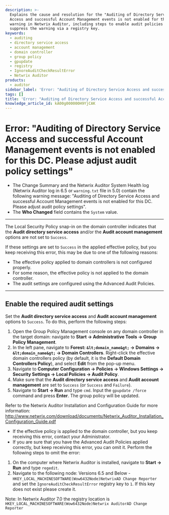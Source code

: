 ```yaml
---
description: >-
  Explains the cause and resolution for the "Auditing of Directory Service
  Access and successful Account Management events is not enabled for this DC"
  warning in Netwrix Auditor, including steps to enable audit policies or
  suppress the warning via a registry key.
keywords:
  - auditing
  - directory service access
  - account management
  - domain controller
  - group policy
  - gpupdate
  - registry
  - IgnoreAuditCheckResultError
  - Netwrix Auditor
products:
  - auditor
sidebar_label: 'Error: "Auditing of Directory Service Access and successful Account Management events is not enabled for this DC"'
tags: []
title: 'Error: "Auditing of Directory Service Access and successful Account Management events is not enabled for this DC. Please adjust audit policy settings"'
knowledge_article_id: kA00g000000H9YjCAK
---
```


# Error: "Auditing of Directory Service Access and successful Account  Management events is not enabled for this DC. Please adjust audit  policy settings"

- The Change Summary and the Netwrix Auditor System Health log (Netwrix Auditor log in 6.5 or `warning.txt` file in 5.0) contain the following warning message: "Auditing of Directory Service Access and successful Account  Management events is not enabled for this DC. Please adjust audit  policy settings".
- The **Who Changed** field contains the `System` value.

---

The Local Security Policy snap-in on the domain controller indicates that the **Audit directory service access** and/or the **Audit account management** options are not set to `Success`.

If these settings are set to `Success` in the applied effective policy, but you keep receiving this error, this may be due to one of the following reasons:

- The effective policy applied to domain controllers is not configured properly.
- For some reason, the effective policy is not applied to the domain controller.
- The audit settings are configured using the Advanced Audit Policies.

---

## Enable the required audit settings

Set the **Audit directory service access** and **Audit account management** options to `Success`. To do this, perform the following steps:

1. Open the Group Policy Management console on any domain controller in the target domain: navigate to **Start → Administrative Tools → Group Policy Management**.
2. In the left pane, navigate to **Forest: `&lt;domain_name&gt;` → Domains → `&lt;domain_name&gt;` → Domain Controllers**. Right-click the effective domain controllers policy (by default, it is the **Default Domain Controllers Policy**), and select **Edit** from the pop-up menu.
3. Navigate to **Computer Configuration → Policies → Windows Settings → Security Settings → Local Policies → Audit Policy**.
4. Make sure that the **Audit directory service access** and **Audit account management** are set to `Success` (or `Success` and `Failure`).
5. Navigate to **Start → Run** and type `cmd`. Input the `gpupdate /force` command and press **Enter**. The group policy will be updated.

Refer to the Netwrix Auditor Installation and Configuration Guide for more information: http://www.netwrix.com/download/documents/Netwrix_Auditor_Installation_Configuration_Guide.pdf

- If the effective policy is applied to the domain controller, but you keep receiving this error, contact your Administrator.
- If you are sure that you have the Advanced Audit Policies applied correctly, but keep receiving this error, you can omit it. Perform the following steps to omit the error:

1. On the computer where Netwrix Auditor is installed, navigate to **Start → Run** and type `regedit`.
2. Navigate to the following node: Versions 6.5 and Below - `HKEY_LOCAL_MACHINESOFTWARE(Wow6432Node)NetwrixAD Change Reporter` and set the `IgnoreAuditCheckResultError` registry key to `1`. If this key does not exist please create it.

Note: In Netwrix Auditor 7.0 the registry location is `HKEY_LOCAL_MACHINESOFTWARE(Wow6432Node)Netwrix AuditorAD Change Reporter`
